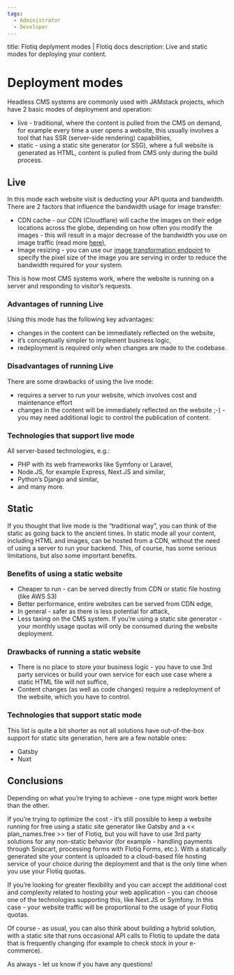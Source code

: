 ```yaml
---
tags:
  - Administrator
  - Developer
---
```


title: Flotiq deplyment modes | Flotiq docs
description: Live and static modes for deploying your content.

# Deployment modes

Headless CMS systems are commonly used with JAMstack projects, which have 2 basic modes of deployment and operation:

* live - traditional, where the content is pulled from the CMS on demand, for example every time a user opens a website, this usually involves a tool that has SSR (server-side rendering) capabilities,
* static - using a static site generator (or SSG), where a full website is generated as HTML, content is pulled from CMS only during the build process.

## Live

In this mode each website visit is deducting your API quota and bandwidth. There are 2 factors that influence the bandwidth usage for image transfer:

* CDN cache - our CDN (Cloudflare) will cache the images on their edge locations across the globe, depending on how often you modify the images - this will result in a major decrease of the bandwidth you use on image traffic (read more [here](https://developers.cloudflare.com/cache/about/default-cache-behavior/)),
* Image resizing - you can use our [image transformation endpoint](https://flotiq.com/docs/API/media-library/#viewing-and-resizing-photos-returning-files) to specify the pixel size of the image you are serving in order to reduce the bandwidth required for your system.

This is how most CMS systems work, where the website is running on a server and responding to visitor’s requests. 

### Advantages of running Live

Using this mode has the following key advantages:

* changes in the content can be immediately reflected on the website,
* it’s conceptually simpler to implement business logic, 
* redeployment is required only when changes are made to the codebase.

### Disadvantages of running Live

There are some drawbacks of using the live mode:

* requires a server to run your website, which involves cost and maintenance effort
* changes in the content will be immediately reflected on the website ;-) - you may need additional logic to control the publication of content.

### Technologies that support live mode

All server-based technologies, e.g.:

* PHP with its web frameworks like Symfony or Laravel,
* Node.JS, for example Express, Next.JS and similar,
* Python’s Django and similar,
* and many more.



## Static

If you thought that live mode is the “traditional way”, you can think of the static as going back to the ancient times. In static mode all your content, including HTML and images, can be hosted from a CDN, without the need of using a server to run your backend. This, of course, has some serious limitations, but also some important benefits.

### Benefits of using a static website

* Cheaper to run - can be served directly from CDN or static file hosting (like AWS S3)
* Better performance, entire websites can be served from CDN edge,
* In general - safer as there is less potential for attack,
* Less taxing on the CMS system. If you’re using a static site generator - your monthly usage quotas will only be consumed during the website deployment.

### Drawbacks of running a static website

* There is no place to store your business logic - you have to use 3rd party services or build your own service for each use case where a static HTML file will not suffice,
* Content changes (as well as code changes) require a redeployment of the website, which you have to control.

### Technologies that support static mode

This list is quite a bit shorter as not all solutions have out-of-the-box support for static site generation, here are a few notable ones:

* Gatsby
* Nuxt 


## Conclusions

Depending on what you’re trying to achieve - one type might work better than the other. 

If you’re trying to optimize the cost - it’s still possible to keep a website running for free using a static site generator like Gatsby and a << plan_names.free >> tier of Flotiq, but you will have to use 3rd party solutions for any non-static behavior (for example - handling payments through Snipcart, processing forms with Flotiq Forms, etc.). With a statically generated site your content is uploaded to a cloud-based file hosting service of your choice during the deployment and that is the only time when you use your Flotiq quotas.

If you’re looking for greater flexibility and you can accept the additional cost and complexity related to hosting your web application - you can choose one of the technologies supporting this, like Next.JS or Symfony. In this case - your website traffic will be proportional to the usage of your Flotiq quotas.

Of course - as usual, you can also think about building a hybrid solution, with a static site that runs occasional API calls to Flotiq to update the data that is frequently changing (for example to check stock in your e-commerce).

As always - let us know if you have any questions!